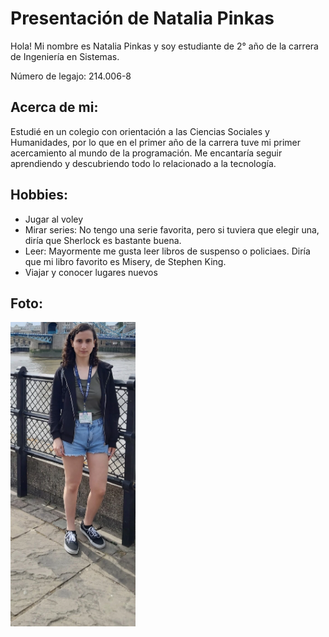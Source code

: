 # Presentación de Natalia Pinkas

Hola! Mi nombre es Natalia Pinkas y soy estudiante de 2° año de la carrera de Ingeniería en Sistemas.  

Número de legajo: 214.006-8  

## Acerca de mi:  

Estudié en un colegio con orientación a las Ciencias Sociales y Humanidades, por lo que en el primer año de la carrera tuve mi primer acercamiento al mundo de la programación. Me encantaría seguir aprendiendo y descubriendo todo lo relacionado a la tecnología.  

## Hobbies: 

- Jugar al voley
- Mirar series: No tengo una serie favorita, pero si tuviera que elegir una, diría que Sherlock es bastante buena.
- Leer: Mayormente me gusta leer libros de suspenso o policiaes. Diría que mi libro favorito es Misery, de Stephen King.
- Viajar y conocer lugares nuevos

## Foto:

<img src="https://github.com/pdepjm/2024-tp0-presentacion-npinkas/blob/main/Foto%20Presentaci%C3%B3n.jpg" alt="Descripción de la imagen" width="200"/>
